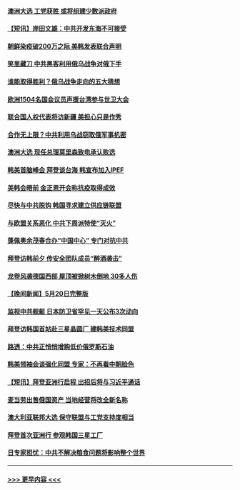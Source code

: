 #### [澳洲大选 工党获胜 或将组建少数派政府](../pages/prog202/a103435092.md?t=05220651) 
#### [【短讯】岸田文雄：中共开发东海不可接受](../pages/prog202/a103435090.md?t=05220651) 
#### [朝鲜染疫破200万之际 美韩发表联合声明](../pages/prog202/a103435071.md?t=05220651) 
#### [笑里藏刀 中共黑客利用俄乌战争对俄下手](../pages/prog202/a103435034.md?t=05220651) 
#### [谁能取得胜利？俄乌战争走向的五大猜想](../pages/prog202/a103435037.md?t=05220651) 
#### [欧洲1504名国会议员声援台湾参与世卫大会](../pages/prog202/a103434948.md?t=05220651) 
#### [联合国人权代表将访新疆 美担心只是作秀](../pages/prog202/a103434889.md?t=05220651) 
#### [合作无上限？中共利用乌战窃取俄军事机密](../pages/prog202/a103434859.md?t=05220651) 
#### [澳洲大选 现任总理莫里森致电承认败选](../pages/prog202/a103434883.md?t=05220651) 
#### [韩美首脑峰会 拜登谈台海 韩宣布加入IPEF](../pages/prog202/a103434879.md?t=05220651) 
#### [美韩会晤前 金正恩开会称抗疫取得成效](../pages/prog202/a103434760.md?t=05220651) 
#### [尽快与中共脱钩 韩国寻求建立供应链联盟](../pages/prog202/a103434771.md?t=05220651) 
#### [与欧盟关系恶化 中共下周派特使“灭火”](../pages/prog202/a103434766.md?t=05220651) 
#### [蓬佩奥余茂春合办“中国中心” 专门对抗中共](../pages/prog202/a103434694.md?t=05220651) 
#### [拜登访韩前夕 传安全团队成员“醉酒袭击”](../pages/prog202/a103434682.md?t=05220651) 
#### [龙卷风袭德国西部 屋顶被掀树木倒地 30多人伤](../pages/prog202/a103434652.md?t=05220651) 
#### [【晚间新闻】5月20日完整版](../pages/prog202/a103434520.md?t=05220651) 
#### [监视中共舰艇 日本防卫省罕见一天公布3次动向](../pages/prog202/a103434609.md?t=05220651) 
#### [拜登访韩国首站赴三星晶圆厂 建韩美技术同盟](../pages/prog202/a103434368.md?t=05220651) 
#### [路透：中共正悄悄增购低价俄罗斯石油](../pages/prog202/a103434500.md?t=05220651) 
#### [韩美领袖会谈强化同盟 专家：不再看中朝脸色](../pages/prog202/a103434124.md?t=05220651) 
#### [【短讯】拜登亚洲行启程 出招后将与习近平通话](../pages/prog202/a103434122.md?t=05220651) 
#### [麦当劳出售俄国资产 当地经营将改全新名称](../pages/prog202/a103434128.md?t=05220651) 
#### [澳大利亚联邦大选 保守联盟与工党支持度相当](../pages/prog202/a103434133.md?t=05220651) 
#### [拜登首次亚洲行 参观韩国三星工厂](../pages/prog202/a103434131.md?t=05220651) 
#### [日专家担忧：中共不解决粮食问题将影响整个世界](../pages/prog202/a103434136.md?t=05220651) 

----
#### [ >>> 更早内容 <<< ](../indexes/prog202-earlier.md)
